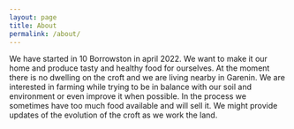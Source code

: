 ```yaml
---
layout: page
title: About
permalink: /about/
---
```


We have started in 10 Borrowston in april 2022. We want to make it our home and produce tasty and healthy food for ourselves. At the moment there is no dwelling on the croft and we are living nearby in Garenin. We are interested in farming while trying to be in balance with our soil and environment or even improve it when possible. In the process we sometimes have too much food available and will sell it. We might provide updates of the evolution of the croft as we work the land.
